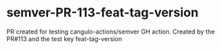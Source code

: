 # semver-PR-113-feat-tag-version
PR created for testing cangulo-actions/semver GH action. Created by the PR#113 and the test key feat-tag-version

